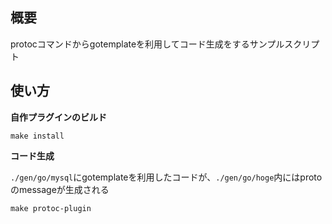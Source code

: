 ## 概要
protocコマンドからgotemplateを利用してコード生成をするサンプルスクリプト

## 使い方
**自作プラグインのビルド**
```
make install
```

**コード生成**

`./gen/go/mysql`にgotemplateを利用したコードが、`./gen/go/hoge`内にはprotoのmessageが生成される

```
make protoc-plugin
```
